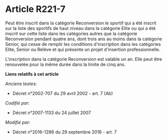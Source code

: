 # Article R221-7

Peut être inscrit dans la catégorie Reconversion le sportif qui a été inscrit sur la liste des sportifs de haut niveau dans
la catégorie Elite ou qui a été inscrit sur cette liste dans les catégories autres que la catégorie Reconversion pendant
quatre ans, dont trois ans au moins dans la catégorie Senior, qui cesse de remplir les conditions d'inscription dans les
catégories Elite, Senior ou Relève et qui présente un projet d'insertion professionnelle.

L'inscription dans la catégorie Reconversion est valable un an. Elle peut être renouvelée pour la même durée dans la limite
de cinq ans.

**Liens relatifs à cet article**

_Anciens textes_:

  - Décret n°2002-707 du 29 avril 2002 - art. 7 (Ab)

_Codifié par_:

  - Décret n°2007-1133 du 24 juillet 2007

_Modifié par_:

  - Décret n°2016-1286 du 29 septembre 2016 - art. 7
